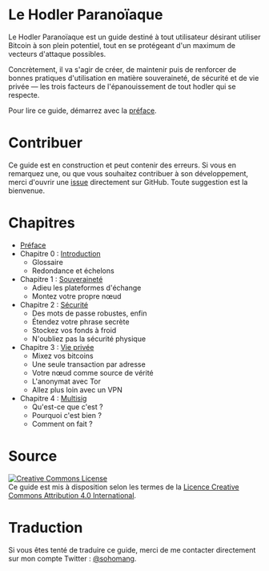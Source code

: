 # Le Hodler Paranoïaque

Le Hodler Paranoïaque est un guide destiné à tout utilisateur désirant utiliser Bitcoin à son plein potentiel, tout en se protégeant d'un maximum de vecteurs d'attaque possibles.

Concrètement, il va s'agir de créer, de maintenir puis de renforcer de bonnes pratiques d'utilisation en matière souveraineté, de sécurité et de vie privée — les trois facteurs de l'épanouissement de tout hodler qui se respecte.

Pour lire ce guide, démarrez avec la [préface](preface.asciidoc).

# Contribuer

Ce guide est en construction et peut contenir des erreurs. Si vous en remarquez une, ou que vous souhaitez contribuer à son développement, merci d'ouvrir une [issue](https://github.com/sohomang/paranoidhodler/issues) directement sur GitHub. Toute suggestion est la bienvenue.

# Chapitres

* [Préface](preface.asciidoc)
* Chapitre 0 : [Introduction](ch00.asciidoc)
	* Glossaire
	* Redondance et échelons
* Chapitre 1 : [Souveraineté](ch01.asciidoc)
	* Adieu les plateformes d'échange
	* Montez votre propre nœud
* Chapitre 2 : [Sécurité](ch02.asciidoc)
	* Des mots de passe robustes, enfin
	* Étendez votre phrase secrète
	* Stockez vos fonds à froid
	* N'oubliez pas la sécurité physique
* Chapitre 3 : [Vie privée](ch03.asciidoc)
	* Mixez vos bitcoins
	* Une seule transaction par adresse
	* Votre nœud comme source de vérité
	* L'anonymat avec Tor
	* Allez plus loin avec un VPN
* Chapitre 4 : [Multisig](ch04.asciidoc)
	* Qu'est-ce que c'est ?
	* Pourquoi c'est bien ?
	* Comment on fait ?

# Source

<a rel="license" href="http://creativecommons.org/licenses/by-sa/4.0/"><img alt="Creative Commons License" style="border-width:0" src="https://i.creativecommons.org/l/by-sa/4.0/88x31.png" /></a><br />Ce guide est mis à disposition selon les termes de la <a rel="license" href="http://creativecommons.org/licenses/by-sa/4.0/">Licence Creative Commons Attribution 4.0 International</a>.

# Traduction

Si vous êtes tenté de traduire ce guide, merci de me contacter directement sur mon compte Twitter : [@sohomang](https://twitter.com/sohomang). 
